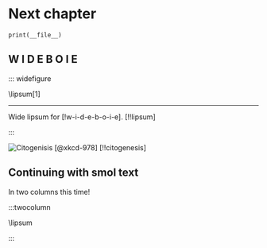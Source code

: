 # Next chapter

``` { .python .cb.nb}
print(__file__)
```

## W I D E B O I E

::: widefigure

\lipsum[1]

---

Wide lipsum for [!w-i-d-e-b-o-i-e].
[!!lipsum]

:::

![_Citogenisis_ [@xkcd-978] [!!citogenesis]](https://imgs.xkcd.com/comics/citogenesis.png)

## Continuing with smol text

In two columns this time!

:::twocolumn

\lipsum

:::
